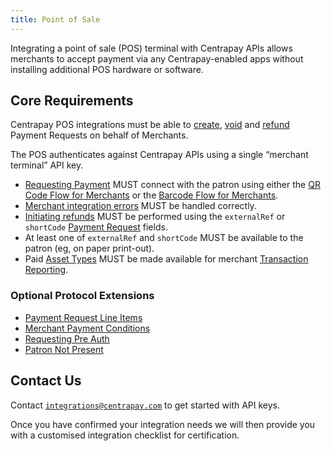 ```yaml
---
title: Point of Sale
---
```


Integrating a point of sale (POS) terminal with Centrapay APIs allows merchants to accept payment via any Centrapay-enabled apps without installing additional POS hardware or software.

## Core Requirements

Centrapay POS integrations must be able to [create](https://docs.centrapay.com/api/payment-requests#create-a-payment-request), [void](https://docs.centrapay.com/api/payment-requests#void-a-payment-request-experimental) and [refund](https://docs.centrapay.com/api/payment-requests#refund-a-payment-request-experimental) Payment Requests on behalf of Merchants.

The POS authenticates against Centrapay APIs using a single “merchant terminal” API key.

- [Requesting Payment](https://www.notion.so/Requesting-Payment-ad4c917a690a4bc3a4de5fc04a7396c2) MUST connect with the patron using either the [QR Code Flow for Merchants](/guides/merchant-integration-qr-code-flow) or the [Barcode Flow for Merchants](https://www.notion.so/Barcode-Flow-for-Merchants-482ac4e5879642378297f3ad17a68b54).
- [Merchant integration errors](https://docs.centrapay.com/guides/merchant-integration-error-handling) MUST be handled correctly.
- [Initiating refunds](https://docs.centrapay.com/guides/initiating-refunds) MUST be performed using the `externalRef` or `shortCode` [Payment Request](https://docs.centrapay.com/api/payment-requests#payment-request) fields.
- At least one of `externalRef` and `shortCode` MUST be available to the patron (eg, on paper print-out).
- Paid [Asset Types](https://docs.centrapay.com/api/asset-types) MUST be made available for merchant [Transaction Reporting](/guides/transaction-reporting).

### Optional Protocol Extensions

- [Payment Request Line Items](/guides/payment-request-line-items)
- [Merchant Payment Conditions](/guides/merchant-payment-conditions)
- [Requesting Pre Auth](/guides/requesting-pre-auth)
- [Patron Not Present](/guides/patron-not-present)


## Contact Us

Contact [`integrations@centrapay.com`](mailto:integrations@centrapay.com) to get started with API keys.

Once you have confirmed your integration needs we will then provide you with a customised integration checklist for certification.
